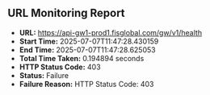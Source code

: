 ## URL Monitoring Report

- **URL:** https://api-gw1-prod1.fisglobal.com/gw/v1/health
- **Start Time:** 2025-07-07T11:47:28.430159
- **End Time:** 2025-07-07T11:47:28.625053
- **Total Time Taken:** 0.194894 seconds
- **HTTP Status Code:** 403
- **Status:** Failure
- **Failure Reason:** HTTP Status Code: 403
